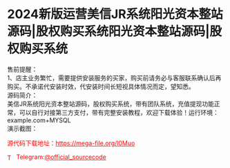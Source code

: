 # 2024新版运营美信JR系统阳光资本整站源码|股权购买系统阳光资本整站源码|股权购买系统

售前提醒：<br>1、店主业务繁忙，需要提供安装服务的买家，购买前请务必与客服联系确认后再购买。不承诺代安装时效，代安装时间长短视具体情况而定，望知悉。<br>源码简介：<br>美信JR系统阳光资本整站源码，股权购买系统，带有团队系统，充值提现功能正常，可以自行对接第三方支付，带有完整安装教程，欢迎下载体验！运行环境：example.com+MYSQL<br>演示截图：<br>


<p style="color: red;">源代码下载地址：<a href="https://mega-file.org/l0Muo" style="color: red;">https://mega-file.org/l0Muo</a></p><p style="color: red;"><img src="https://cdn-icons-png.flaticon.com/512/2111/2111646.png" alt="Telegram Icon" style="width: 16px; vertical-align: middle; margin-right: 5px;">Telegram:<a href="https://t.me/official_sourcecode" style="color: red;">@official_sourcecode</a></p>